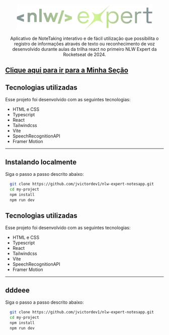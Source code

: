 <p align="center">
  <img src="https://github.com/jvictordev1/nlw-expert-notesapp/blob/main/public/logo.png"/>
</p>

<p align="center">
Aplicativo de NoteTaking interativo e de fácil utilização que possibilita o registro de informações através de texto ou reconhecimento de voz desenvolvido durante aulas da trilha react no primeiro NLW Expert da Rocketseat de 2024. <br/>
</p>

[Clique aqui para ir para a Minha Seção](#dddeee)
---



## Tecnologias utilizadas


Esse projeto foi desenvolvido com as seguintes tecnologias:

- HTML e CSS
- Typescript
- React
- Tailwindcss
- Vite
- SpeechRecognitionAPI
- Framer Motion

---

## Instalando localmente

Siga o passo a passo descrito abaixo:

```bash
  git clone https://github.com/jvictordev1/nlw-expert-notesapp.git
  cd my-project
  npm install
  npm run dev
```

## Tecnologias utilizadas


Esse projeto foi desenvolvido com as seguintes tecnologias:

- HTML e CSS
- Typescript
- React
- Tailwindcss
- Vite
- SpeechRecognitionAPI
- Framer Motion

---

## dddeee

Siga o passo a passo descrito abaixo:

```bash
  git clone https://github.com/jvictordev1/nlw-expert-notesapp.git
  cd my-project
  npm install
  npm run dev
```
